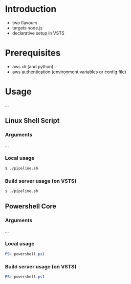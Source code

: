 # Introduction 
- two flavours
- targets node.js
- declarative setup in VSTS

# Prerequisites
- aws cli (and python)
- aws authentication (environment variables or config file)

# Usage
...

## Linux Shell Script

### Arguments
...

### Local usage
````bash
$ ./pipeline.sh
````
### Build server usage (on VSTS)
````bash
$ ./pipeline.sh
````

## Powershell Core

### Arguments
...

### Local usage
````powershell
PS> powershell.ps1
````

### Build server usage (on VSTS)
````powershell
PS> powershell.ps1
````
